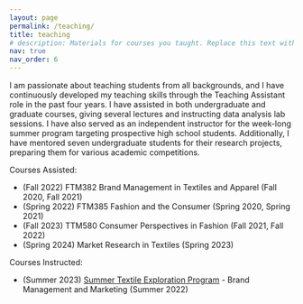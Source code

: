 ```yaml
---
layout: page
permalink: /teaching/
title: teaching
# description: Materials for courses you taught. Replace this text with your description.
nav: true
nav_order: 6
---
```


<!-- For now, this page is assumed to be a static description of your courses. You can convert it to a collection similar to `_projects/` so that you can have a dedicated page for each course.

Organize your courses by years, topics, or universities, however you like! -->

I am passionate about teaching students from all backgrounds, and I have continuously developed my teaching skills through the Teaching Assistant role in the past four years. I have assisted in both undergraduate and graduate courses, giving several lectures and instructing data analysis lab sessions. I have also served as an independent instructor for the week-long summer program targeting prospective high school students. Additionally, I have mentored seven undergraduate students for their research projects, preparing them for various academic competitions.


Courses Assisted:
- (Fall 2022) FTM382 Brand Management in Textiles and Apparel (Fall 2020, Fall 2021)
- (Spring 2022) FTM385 Fashion and the Consumer (Spring 2020, Spring 2021)
- (Fall 2023) TTM580 Consumer Perspectives in Fashion (Fall 2021, Fall 2022)
- (Spring 2024) Market Research in Textiles (Spring 2023)

Courses Instructed:
- (Summer 2023) [Summer Textile Exploration Program](https://textiles.ncsu.edu/academics/k-12/summer-textile-exploration-program/) - Brand Management and Marketing (Summer 2022)